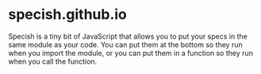 # specish.github.io

Specish is a tiny bit of JavaScript that allows you to
put your specs in the same module as your code.
You can put them at the bottom so they run when you import the module,
or you can put them in a function so they run when you call the function.
